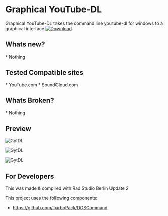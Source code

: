 <h1>Graphical YouTube-DL</h1>
Graphical YouTube-DL takes the command line youtube-dl for windows to a graphical interface

<a href="https://github.com/Inforcer25/Graphical-CMD/raw/master/Graphical%20CMD.exe">
  <img src="http://i.imgur.com/qoGP19r.png" alt="Download">
</a>

<h2>Whats new?</h2>
* Nothing

<h2>Tested Compatible sites</h2>
* YouTube.com
* SoundCloud.com

<h2>Whats Broken?</h2>
* Nothing

<h2>Preview</h2> 

![GytDL](http://i.imgur.com/ELGdoa9.png "Preview")

![GytDL](http://i.imgur.com/w6IW1HL.png "Preview")

![GytDL](http://i.imgur.com/DEAGnpM.png "Preview")

<h2>For Developers</h2>
This was made & compiled with Rad Studio Berlin Update 2

This project uses the following components:
- https://github.com/TurboPack/DOSCommand